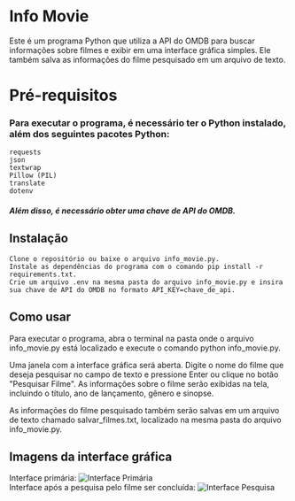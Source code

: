 # Info Movie

Este é um programa Python que utiliza a API do OMDB para buscar informações sobre filmes e exibir em uma interface gráfica simples. Ele também salva as informações do filme pesquisado em um arquivo de texto.

# Pré-requisitos

### Para executar o programa, é necessário ter o Python instalado, além dos seguintes pacotes Python:

    requests
    json
    textwrap
    Pillow (PIL)
    translate
    dotenv

##### Além disso, é necessário obter uma chave de API do OMDB.
## Instalação

    Clone o repositório ou baixe o arquivo info_movie.py.
    Instale as dependências do programa com o comando pip install -r requirements.txt.
    Crie um arquivo .env na mesma pasta do arquivo info_movie.py e insira sua chave de API do OMDB no formato API_KEY=chave_de_api.

## Como usar

Para executar o programa, abra o terminal na pasta onde o arquivo info_movie.py está localizado e execute o comando python info_movie.py.

Uma janela com a interface gráfica será aberta. Digite o nome do filme que deseja pesquisar no campo de texto e pressione Enter ou clique no botão "Pesquisar Filme". As informações sobre o filme serão exibidas na tela, incluindo o título, ano de lançamento, gênero e sinopse.

As informações do filme pesquisado também serão salvas em um arquivo de texto chamado salvar_filmes.txt, localizado na mesma pasta do arquivo info_movie.py.

## Imagens da interface gráfica

Interface primária:
![Interface Primária](https://i.imgur.com/dn62uGK.png)
<br>
Interface após a pesquisa pelo filme ser concluída:
![Interface Pesquisa](https://i.imgur.com/lWT1ubh.png)